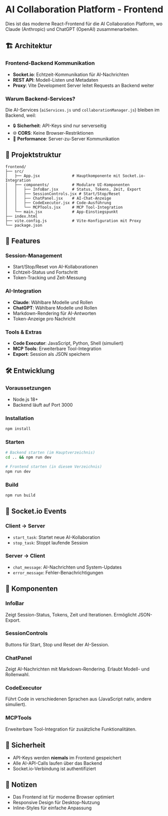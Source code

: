 # AI Collaboration Platform - Frontend

Dies ist das moderne React-Frontend für die AI Collaboration Platform, wo Claude (Anthropic) und ChatGPT (OpenAI) zusammenarbeiten.

## 🏗️ Architektur

### Frontend-Backend Kommunikation
- **Socket.io**: Echtzeit-Kommunikation für AI-Nachrichten
- **REST API**: Modell-Listen und Metadaten
- **Proxy**: Vite Development Server leitet Requests an Backend weiter

### Warum Backend-Services?
Die AI-Services (`aiServices.js` und `collaborationManager.js`) bleiben im Backend, weil:
- 🔒 **Sicherheit**: API-Keys sind nur serverseitig
- 🌐 **CORS**: Keine Browser-Restriktionen
- 🚀 **Performance**: Server-zu-Server Kommunikation

## 📁 Projektstruktur

```
frontend/
├── src/
│   ├── App.jsx              # Hauptkomponente mit Socket.io-Integration
│   ├── components/          # Modulare UI-Komponenten
│   │   ├── InfoBar.jsx      # Status, Tokens, Zeit, Export
│   │   ├── SessionControls.jsx # Start/Stop/Reset
│   │   ├── ChatPanel.jsx    # AI-Chat-Anzeige
│   │   ├── CodeExecutor.jsx # Code-Ausführung
│   │   └── MCPTools.jsx     # MCP Tool-Integration
│   └── main.jsx             # App-Einstiegspunkt
├── index.html
├── vite.config.js           # Vite-Konfiguration mit Proxy
└── package.json
```

## 🚀 Features

### Session-Management
- Start/Stop/Reset von AI-Kollaborationen
- Echtzeit-Status und Fortschritt
- Token-Tracking und Zeit-Messung

### AI-Integration
- **Claude**: Wählbare Modelle und Rollen
- **ChatGPT**: Wählbare Modelle und Rollen
- Markdown-Rendering für AI-Antworten
- Token-Anzeige pro Nachricht

### Tools & Extras
- **Code Executor**: JavaScript, Python, Shell (simuliert)
- **MCP Tools**: Erweiterbare Tool-Integration
- **Export**: Session als JSON speichern

## 🛠️ Entwicklung

### Voraussetzungen
- Node.js 18+
- Backend läuft auf Port 3000

### Installation
```bash
npm install
```

### Starten
```bash
# Backend starten (im Hauptverzeichnis)
cd .. && npm run dev

# Frontend starten (in diesem Verzeichnis)
npm run dev
```

### Build
```bash
npm run build
```

## 🔌 Socket.io Events

### Client → Server
- `start_task`: Startet neue AI-Kollaboration
- `stop_task`: Stoppt laufende Session

### Server → Client
- `chat_message`: AI-Nachrichten und System-Updates
- `error_message`: Fehler-Benachrichtigungen

## 🎨 Komponenten

### InfoBar
Zeigt Session-Status, Tokens, Zeit und Iterationen. Ermöglicht JSON-Export.

### SessionControls
Buttons für Start, Stop und Reset der AI-Session.

### ChatPanel
Zeigt AI-Nachrichten mit Markdown-Rendering. Erlaubt Modell- und Rollenwahl.

### CodeExecutor
Führt Code in verschiedenen Sprachen aus (JavaScript nativ, andere simuliert).

### MCPTools
Erweiterbare Tool-Integration für zusätzliche Funktionalitäten.

## 🔐 Sicherheit

- API-Keys werden **niemals** im Frontend gespeichert
- Alle AI-API-Calls laufen über das Backend
- Socket.io-Verbindung ist authentifiziert

## 📝 Notizen

- Das Frontend ist für moderne Browser optimiert
- Responsive Design für Desktop-Nutzung
- Inline-Styles für einfache Anpassung
